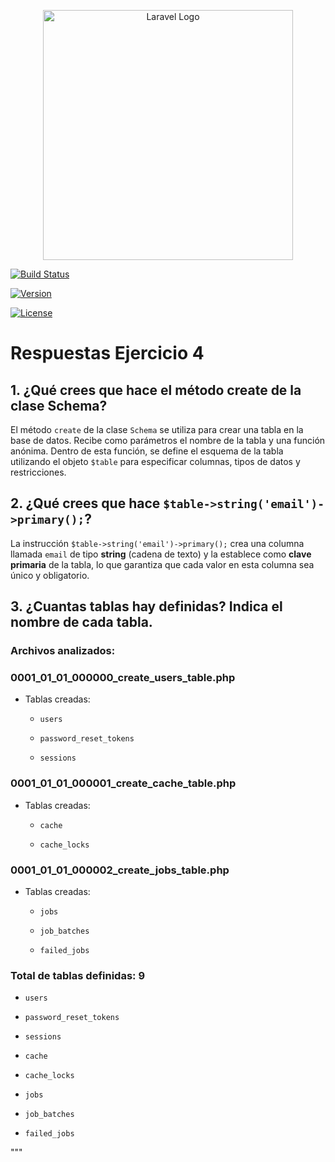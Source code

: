 <p align="center"><img src="https://raw.githubusercontent.com/laravel/art/master/logo-lockup/5%20SVG/2%20CMYK/1%20Full%20Color/laravel-logolockup-cmyk-red.svg" width="400" alt="Laravel Logo"></p>



<p align="center">

<a href="#"><img src="https://img.shields.io/badge/Build-Passing-brightgreen" alt="Build Status"></a>

<a href="#"><img src="https://img.shields.io/badge/Version-1.0-blue" alt="Version"></a>

<a href="#"><img src="https://img.shields.io/badge/License-MIT-lightgrey" alt="License"></a>

</p>



# Respuestas Ejercicio 4



## 1. ¿Qué crees que hace el método create de la clase Schema?



El método `create` de la clase `Schema` se utiliza para crear una tabla en la base de datos. Recibe como parámetros el nombre de la tabla y una función anónima. Dentro de esta función, se define el esquema de la tabla utilizando el objeto `$table` para especificar columnas, tipos de datos y restricciones.



## 2. ¿Qué crees que hace `$table->string('email')->primary();`?



La instrucción `$table->string('email')->primary();` crea una columna llamada `email` de tipo **string** (cadena de texto) y la establece como **clave primaria** de la tabla, lo que garantiza que cada valor en esta columna sea único y obligatorio.



## 3. ¿Cuantas tablas hay definidas? Indica el nombre de cada tabla.



### Archivos analizados:



### **0001_01_01_000000_create_users_table.php**

- Tablas creadas:

  - `users`

  - `password_reset_tokens`

  - `sessions`



### **0001_01_01_000001_create_cache_table.php**

- Tablas creadas:

  - `cache`

  - `cache_locks`



### **0001_01_01_000002_create_jobs_table.php**

- Tablas creadas:

  - `jobs`

  - `job_batches`

  - `failed_jobs`



### **Total de tablas definidas: 9**

- `users`

- `password_reset_tokens`

- `sessions`

- `cache`

- `cache_locks`

- `jobs`

- `job_batches`

- `failed_jobs`

"""